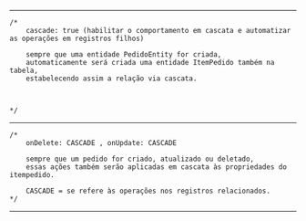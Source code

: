   ---------------
    /* 
        cascade: true (habilitar o comportamento em cascata e automatizar as operações em registros filhos)

        sempre que uma entidade PedidoEntity for criada,
        automaticamente será criada uma entidade ItemPedido também na tabela,
        estabelecendo assim a relação via cascata. 

       
       
    */
 ---------------
    /* 
        onDelete: CASCADE , onUpdate: CASCADE
     
        sempre que um pedido for criado, atualizado ou deletado,
        essas ações também serão aplicadas em cascata às propriedades do itempedido.

        CASCADE = se refere às operações nos registros relacionados.
    */
 ---------------